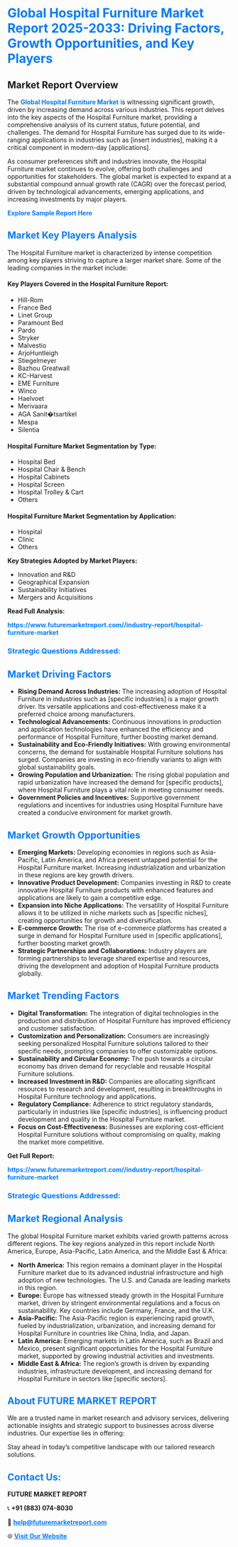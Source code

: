 <h1 style="color: #007BFF;">Global Hospital Furniture Market Report 2025-2033: Driving Factors, Growth Opportunities, and Key Players</h1>

<section id="overview">
<h2>Market Report Overview</h2>
<p>The <a href="https://www.futuremarketreport.com//industry-report/hospital-furniture-market" style="color: #007BFF; text-decoration: none;"><strong>Global Hospital Furniture Market</strong></a> is witnessing significant growth, driven by increasing demand across various industries. This report delves into the key aspects of the Hospital Furniture market, providing a comprehensive analysis of its current status, future potential, and challenges. The demand for Hospital Furniture has surged due to its wide-ranging applications in industries such as [insert industries], making it a critical component in modern-day [applications].</p>
<p>As consumer preferences shift and industries innovate, the Hospital Furniture market continues to evolve, offering both challenges and opportunities for stakeholders. The global market is expected to expand at a substantial compound annual growth rate (CAGR) over the forecast period, driven by technological advancements, emerging applications, and increasing investments by major players.</p>
</section>

<section id="overview">
<p><a href="https://www.futuremarketreport.com//request-sample/reportId=80029" style="color: #007BFF; text-decoration: none;"><strong>Explore Sample Report Here</strong></a></p>
</section>

<section id="key-players">
<h2 style="color: #007BFF;">Market Key Players Analysis</h2>
<p>The Hospital Furniture market is characterized by intense competition among key players striving to capture a larger market share. Some of the leading companies in the market include:</p>
<h4>Key Players Covered in the Hospital Furniture Report:</h4>
<ul><li>Hill-Rom</li><li>France Bed</li><li>Linet Group</li><li>Paramount Bed</li><li>Pardo</li><li>Stryker</li><li>Malvestio</li><li>ArjoHuntleigh</li><li>Stiegelmeyer</li><li>Bazhou Greatwall</li><li>KC-Harvest</li><li>EME Furniture</li><li>Winco</li><li>Haelvoet</li><li>Merivaara</li><li>AGA Sanit�tsartikel</li><li>Mespa</li><li>Silentia</li></ul>
<h4>Hospital Furniture Market Segmentation by Type:</h4>
<ul><li>Hospital Bed</li><li>Hospital Chair &amp; Bench</li><li>Hospital Cabinets</li><li>Hospital Screen</li><li>Hospital Trolley &amp; Cart</li><li>Others</li></ul>

<h4>Hospital Furniture Market Segmentation by Application:</h4>
<ul><li>Hospital</li><li>Clinic</li><li>Others</li></ul>
<p><strong>Key Strategies Adopted by Market Players:</strong></p>
<ul>
<li>Innovation and R&D</li>
<li>Geographical Expansion</li>
<li>Sustainability Initiatives</li>
<li>Mergers and Acquisitions</li>
</ul>
</section>

<section>
<p><strong>Read Full Analysis: </strong></p><a href="https://www.futuremarketreport.com//industry-report/hospital-furniture-market" style="color: #007BFF; text-decoration: none;"><strong>https://www.futuremarketreport.com//industry-report/hospital-furniture-market</strong></a>
<h3 style="color: #007BFF;">Strategic Questions Addressed:</h3>
</section>

<section id="driving-factors">
<h2 style="color: #007BFF;">Market Driving Factors</h2>
<ul>
<li><strong>Rising Demand Across Industries:</strong> The increasing adoption of Hospital Furniture in industries such as [specific industries] is a major growth driver. Its versatile applications and cost-effectiveness make it a preferred choice among manufacturers.</li>
<li><strong>Technological Advancements:</strong> Continuous innovations in production and application technologies have enhanced the efficiency and performance of Hospital Furniture, further boosting market demand.</li>
<li><strong>Sustainability and Eco-Friendly Initiatives:</strong> With growing environmental concerns, the demand for sustainable Hospital Furniture solutions has surged. Companies are investing in eco-friendly variants to align with global sustainability goals.</li>
<li><strong>Growing Population and Urbanization:</strong> The rising global population and rapid urbanization have increased the demand for [specific products], where Hospital Furniture plays a vital role in meeting consumer needs.</li>
<li><strong>Government Policies and Incentives:</strong> Supportive government regulations and incentives for industries using Hospital Furniture have created a conducive environment for market growth.</li>
</ul>
</section>

<section id="growth-opportunities">
<h2 style="color: #007BFF;">Market Growth Opportunities</h2>
<ul>
<li><strong>Emerging Markets:</strong> Developing economies in regions such as Asia-Pacific, Latin America, and Africa present untapped potential for the Hospital Furniture market. Increasing industrialization and urbanization in these regions are key growth drivers.</li>
<li><strong>Innovative Product Development:</strong> Companies investing in R&D to create innovative Hospital Furniture products with enhanced features and applications are likely to gain a competitive edge.</li>
<li><strong>Expansion into Niche Applications:</strong> The versatility of Hospital Furniture allows it to be utilized in niche markets such as [specific niches], creating opportunities for growth and diversification.</li>
<li><strong>E-commerce Growth:</strong> The rise of e-commerce platforms has created a surge in demand for Hospital Furniture used in [specific applications], further boosting market growth.</li>
<li><strong>Strategic Partnerships and Collaborations:</strong> Industry players are forming partnerships to leverage shared expertise and resources, driving the development and adoption of Hospital Furniture products globally.</li>
</ul>
</section>

<section id="trending-factors">
<h2 style="color: #007BFF;">Market Trending Factors</h2>
<ul>
<li><strong>Digital Transformation:</strong> The integration of digital technologies in the production and distribution of Hospital Furniture has improved efficiency and customer satisfaction.</li>
<li><strong>Customization and Personalization:</strong> Consumers are increasingly seeking personalized Hospital Furniture solutions tailored to their specific needs, prompting companies to offer customizable options.</li>
<li><strong>Sustainability and Circular Economy:</strong> The push towards a circular economy has driven demand for recyclable and reusable Hospital Furniture solutions.</li>
<li><strong>Increased Investment in R&D:</strong> Companies are allocating significant resources to research and development, resulting in breakthroughs in Hospital Furniture technology and applications.</li>
<li><strong>Regulatory Compliance:</strong> Adherence to strict regulatory standards, particularly in industries like [specific industries], is influencing product development and quality in the Hospital Furniture market.</li>
<li><strong>Focus on Cost-Effectiveness:</strong> Businesses are exploring cost-efficient Hospital Furniture solutions without compromising on quality, making the market more competitive.</li>
</ul>
</section>

<section>
<p><strong>Get Full Report: </strong></p><a href="https://www.futuremarketreport.com//industry-report/hospital-furniture-market" style="color: #007BFF; text-decoration: none;"><strong>https://www.futuremarketreport.com//industry-report/hospital-furniture-market</strong></a>
<h3 style="color: #007BFF;">Strategic Questions Addressed:</h3>
</section>


<section id="regional-analysis">
<h2 style="color: #007BFF;">Market Regional Analysis</h2>
<p>The global Hospital Furniture market exhibits varied growth patterns across different regions. The key regions analyzed in this report include North America, Europe, Asia-Pacific, Latin America, and the Middle East & Africa:</p>
<ul>
<li><strong>North America:</strong> This region remains a dominant player in the Hospital Furniture market due to its advanced industrial infrastructure and high adoption of new technologies. The U.S. and Canada are leading markets in this region.</li>
<li><strong>Europe:</strong> Europe has witnessed steady growth in the Hospital Furniture market, driven by stringent environmental regulations and a focus on sustainability. Key countries include Germany, France, and the U.K.</li>
<li><strong>Asia-Pacific:</strong> The Asia-Pacific region is experiencing rapid growth, fueled by industrialization, urbanization, and increasing demand for Hospital Furniture in countries like China, India, and Japan.</li>
<li><strong>Latin America:</strong> Emerging markets in Latin America, such as Brazil and Mexico, present significant opportunities for the Hospital Furniture market, supported by growing industrial activities and investments.</li>
<li><strong>Middle East & Africa:</strong> The region’s growth is driven by expanding industries, infrastructure development, and increasing demand for Hospital Furniture in sectors like [specific sectors].</li>
</ul>
</section>

<footer>
<h2 style="color: #007BFF;">About FUTURE MARKET REPORT</h2>
<p>We are a trusted name in market research and advisory services, delivering actionable insights and strategic support to businesses across diverse industries. Our expertise lies in offering:</p>

<p>Stay ahead in today’s competitive landscape with our tailored research solutions.</p>

<h2 style="color: #007BFF;">Contact Us:</h2>
<p><strong>FUTURE MARKET REPORT</strong></p>
<p>📞 <strong>+91 (883) 074-8030</strong></p>
<p>📧 <strong><a href="mailto:help@futuremarketreport.com" style="color: #007BFF;">help@futuremarketreport.com</a></strong></p>
<p>🌐 <strong><a href="https://www.futuremarketreport.com/" style="color: #007BFF;">Visit Our Website</a></strong></p>
</footer>